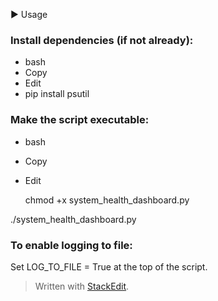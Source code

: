 ▶️ Usage

### Install dependencies (if not already):

  

 - bash
 - Copy
 - Edit
 - pip install psutil
   
### Make the script executable:

  

 - bash

- Copy

 - Edit

    chmod +x system_health_dashboard.py

./system_health_dashboard.py

### To enable logging to file:

Set LOG_TO_FILE = True at the top of the script.


> Written with [StackEdit](https://stackedit.io/).